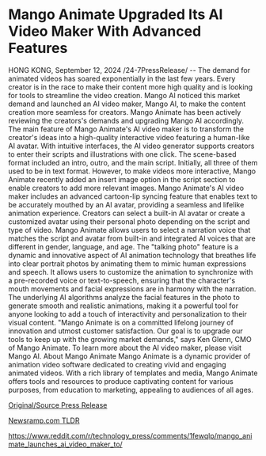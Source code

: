 # Mango Animate Upgraded Its AI Video Maker With Advanced Features

HONG KONG, September 12, 2024 /24-7PressRelease/ -- The demand for animated videos has soared exponentially in the last few years. Every creator is in the race to make their content more high quality and is looking for tools to streamline the video creation. Mango AI noticed this market demand and launched an AI video maker, Mango AI, to make the content creation more seamless for creators. Mango Animate has been actively reviewing the creators's demands and upgrading Mango AI accordingly.  The main feature of Mango Animate's AI video maker is to transform the creator's ideas into a high-quality interactive video featuring a human-like AI avatar. With intuitive interfaces, the AI video generator supports creators to enter their scripts and illustrations with one click. The scene-based format included an intro, outro, and the main script. Initially, all three of them used to be in text format. However, to make videos more interactive, Mango Animate recently added an insert image option in the script section to enable creators to add more relevant images.  Mango Animate's AI video maker includes an advanced cartoon-lip syncing feature that enables text to be accurately mouthed by an AI avatar, providing a seamless and lifelike animation experience. Creators can select a built-in AI avatar or create a customized avatar using their personal photo depending on the script and type of video. Mango Animate allows users to select a narration voice that matches the script and avatar from built-in and integrated AI voices that are different in gender, language, and age.  The "talking photo" feature is a dynamic and innovative aspect of AI animation technology that breathes life into clear portrait photos by animating them to mimic human expressions and speech. It allows users to customize the animation to synchronize with a pre-recorded voice or text-to-speech, ensuring that the character's mouth movements and facial expressions are in harmony with the narration. The underlying AI algorithms analyze the facial features in the photo to generate smooth and realistic animations, making it a powerful tool for anyone looking to add a touch of interactivity and personalization to their visual content.  "Mango Animate is on a committed lifelong journey of innovation and utmost customer satisfaction. Our goal is to upgrade our tools to keep up with the growing market demands," says Ken Glenn, CMO of Mango Animate.  To learn more about the AI video maker, please visit Mango AI.  About Mango Animate Mango Animate is a dynamic provider of animation video software dedicated to creating vivid and engaging animated videos. With a rich library of templates and media, Mango Animate offers tools and resources to produce captivating content for various purposes, from education to marketing, appealing to audiences of all ages. 

[Original/Source Press Release](https://www.24-7pressrelease.com/press-release/514222/mango-animate-upgraded-its-ai-video-maker-with-advanced-features)
                    

[Newsramp.com TLDR](None) 

https://www.reddit.com/r/technology_press/comments/1fewqlp/mango_animate_launches_ai_video_maker_to/